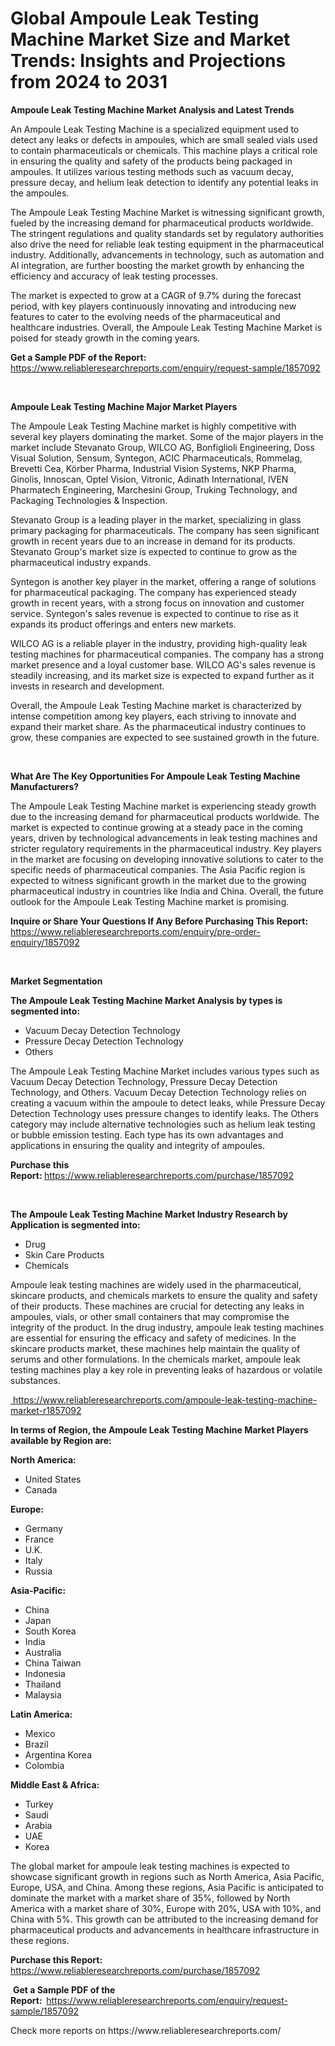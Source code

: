 <p><h1>Global Ampoule Leak Testing Machine Market Size and Market Trends: Insights and Projections from 2024 to 2031</h1></p><p><strong>Ampoule Leak Testing Machine Market Analysis and Latest Trends</strong></p>
<p><p>An Ampoule Leak Testing Machine is a specialized equipment used to detect any leaks or defects in ampoules, which are small sealed vials used to contain pharmaceuticals or chemicals. This machine plays a critical role in ensuring the quality and safety of the products being packaged in ampoules. It utilizes various testing methods such as vacuum decay, pressure decay, and helium leak detection to identify any potential leaks in the ampoules.</p><p>The Ampoule Leak Testing Machine Market is witnessing significant growth, fueled by the increasing demand for pharmaceutical products worldwide. The stringent regulations and quality standards set by regulatory authorities also drive the need for reliable leak testing equipment in the pharmaceutical industry. Additionally, advancements in technology, such as automation and AI integration, are further boosting the market growth by enhancing the efficiency and accuracy of leak testing processes.</p><p>The market is expected to grow at a CAGR of 9.7% during the forecast period, with key players continuously innovating and introducing new features to cater to the evolving needs of the pharmaceutical and healthcare industries. Overall, the Ampoule Leak Testing Machine Market is poised for steady growth in the coming years.</p></p>
<p><strong>Get a Sample PDF of the Report:&nbsp;</strong> <a href="https://www.reliableresearchreports.com/enquiry/request-sample/1857092">https://www.reliableresearchreports.com/enquiry/request-sample/1857092</a></p>
<p>&nbsp;</p>
<p><strong>Ampoule Leak Testing Machine Major Market Players</strong></p>
<p><p>The Ampoule Leak Testing Machine market is highly competitive with several key players dominating the market. Some of the major players in the market include Stevanato Group, WILCO AG, Bonfiglioli Engineering, Doss Visual Solution, Sensum, Syntegon, ACIC Pharmaceuticals, Rommelag, Brevetti Cea, Körber Pharma, Industrial Vision Systems, NKP Pharma, Ginolis, Innoscan, Optel Vision, Vitronic, Adinath International, IVEN Pharmatech Engineering, Marchesini Group, Truking Technology, and Packaging Technologies & Inspection.</p><p>Stevanato Group is a leading player in the market, specializing in glass primary packaging for pharmaceuticals. The company has seen significant growth in recent years due to an increase in demand for its products. Stevanato Group's market size is expected to continue to grow as the pharmaceutical industry expands.</p><p>Syntegon is another key player in the market, offering a range of solutions for pharmaceutical packaging. The company has experienced steady growth in recent years, with a strong focus on innovation and customer service. Syntegon's sales revenue is expected to continue to rise as it expands its product offerings and enters new markets.</p><p>WILCO AG is a reliable player in the industry, providing high-quality leak testing machines for pharmaceutical companies. The company has a strong market presence and a loyal customer base. WILCO AG's sales revenue is steadily increasing, and its market size is expected to expand further as it invests in research and development.</p><p>Overall, the Ampoule Leak Testing Machine market is characterized by intense competition among key players, each striving to innovate and expand their market share. As the pharmaceutical industry continues to grow, these companies are expected to see sustained growth in the future.</p></p>
<p>&nbsp;</p>
<p><strong>What Are The Key Opportunities For Ampoule Leak Testing Machine Manufacturers?</strong></p>
<p><p>The Ampoule Leak Testing Machine market is experiencing steady growth due to the increasing demand for pharmaceutical products worldwide. The market is expected to continue growing at a steady pace in the coming years, driven by technological advancements in leak testing machines and stricter regulatory requirements in the pharmaceutical industry. Key players in the market are focusing on developing innovative solutions to cater to the specific needs of pharmaceutical companies. The Asia Pacific region is expected to witness significant growth in the market due to the growing pharmaceutical industry in countries like India and China. Overall, the future outlook for the Ampoule Leak Testing Machine market is promising.</p></p>
<p><strong>Inquire or Share Your Questions If Any Before Purchasing This Report:</strong> <a href="https://www.reliableresearchreports.com/enquiry/pre-order-enquiry/1857092">https://www.reliableresearchreports.com/enquiry/pre-order-enquiry/1857092</a></p>
<p>&nbsp;</p>
<p><strong>Market Segmentation</strong></p>
<p><strong>The Ampoule Leak Testing Machine Market Analysis by types is segmented into:</strong></p>
<p><ul><li>Vacuum Decay Detection Technology</li><li>Pressure Decay Detection Technology</li><li>Others</li></ul></p>
<p><p>The Ampoule Leak Testing Machine Market includes various types such as Vacuum Decay Detection Technology, Pressure Decay Detection Technology, and Others. Vacuum Decay Detection Technology relies on creating a vacuum within the ampoule to detect leaks, while Pressure Decay Detection Technology uses pressure changes to identify leaks. The Others category may include alternative technologies such as helium leak testing or bubble emission testing. Each type has its own advantages and applications in ensuring the quality and integrity of ampoules.</p></p>
<p><strong>Purchase this Report:&nbsp;</strong><a href="https://www.reliableresearchreports.com/purchase/1857092">https://www.reliableresearchreports.com/purchase/1857092</a></p>
<p>&nbsp;</p>
<p><strong>The Ampoule Leak Testing Machine Market Industry Research by Application is segmented into:</strong></p>
<p><ul><li>Drug</li><li>Skin Care Products</li><li>Chemicals</li></ul></p>
<p><p>Ampoule leak testing machines are widely used in the pharmaceutical, skincare products, and chemicals markets to ensure the quality and safety of their products. These machines are crucial for detecting any leaks in ampoules, vials, or other small containers that may compromise the integrity of the product. In the drug industry, ampoule leak testing machines are essential for ensuring the efficacy and safety of medicines. In the skincare products market, these machines help maintain the quality of serums and other formulations. In the chemicals market, ampoule leak testing machines play a key role in preventing leaks of hazardous or volatile substances.</p></p>
<p><a href="https://www.reliableresearchreports.com/ampoule-leak-testing-machine-market-r1857092">&nbsp;https://www.reliableresearchreports.com/ampoule-leak-testing-machine-market-r1857092</a></p>
<p><strong>In terms of Region, the Ampoule Leak Testing Machine Market Players available by Region are:</strong></p>
<p>
    <p> <strong> North America: </strong>
        <ul>
            <li>United States</li>
            <li>Canada</li>
        </ul>
        </p> 
    <p> <strong> Europe: </strong>
        <ul>
            <li>Germany</li>
            <li>France</li>
            <li>U.K.</li>
            <li>Italy</li>
            <li>Russia</li>
        </ul>
        </p> 
    <p> <strong> Asia-Pacific: </strong>
        <ul>
            <li>China</li>
            <li>Japan</li>
            <li>South Korea</li>
            <li>India</li>
            <li>Australia</li>
            <li>China Taiwan</li>
            <li>Indonesia</li>
            <li>Thailand</li>
            <li>Malaysia</li>
        </ul>
        </p> 
    <p> <strong> Latin America: </strong>
        <ul>
            <li>Mexico</li>
            <li>Brazil</li>
            <li>Argentina Korea</li>
            <li>Colombia</li>
        </ul>
        </p> 
    <p> <strong> Middle East & Africa: </strong>
        <ul>
            <li>Turkey</li>
            <li>Saudi</li>
            <li>Arabia</li>
            <li>UAE</li>
            <li>Korea</li>
        </ul>
    </p>
    </p>
<p><p>The global market for ampoule leak testing machines is expected to showcase significant growth in regions such as North America, Asia Pacific, Europe, USA, and China. Among these regions, Asia Pacific is anticipated to dominate the market with a market share of 35%, followed by North America with a market share of 30%, Europe with 20%, USA with 10%, and China with 5%. This growth can be attributed to the increasing demand for pharmaceutical products and advancements in healthcare infrastructure in these regions.</p></p>
<p><strong>Purchase this Report: </strong><a href="https://www.reliableresearchreports.com/purchase/1857092">https://www.reliableresearchreports.com/purchase/1857092</a></p>
<p>&nbsp;<strong>Get a Sample PDF of the Report:&nbsp;&nbsp;</strong><a href="https://www.reliableresearchreports.com/enquiry/request-sample/1857092">https://www.reliableresearchreports.com/enquiry/request-sample/1857092</a></p>
<p><strong></strong></p>
<p>Check more reports on https://www.reliableresearchreports.com/</p>